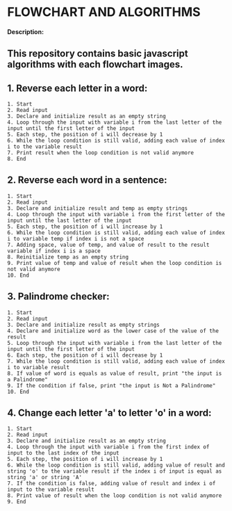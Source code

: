 # FLOWCHART AND ALGORITHMS

#### Description:

## This repository contains basic javascript algorithms with each flowchart images.

## 1. Reverse each letter in a word:

    1. Start
    2. Read input
    3. Declare and initialize result as an empty string
    4. Loop through the input with variable i from the last letter of the input until the first letter of the input
    5. Each step, the position of i will decrease by 1
    6. While the loop condition is still valid, adding each value of index i to the variable result
    7. Print result when the loop condition is not valid anymore
    8. End

## 2. Reverse each word in a sentence:

    1. Start
    2. Read input
    3. Declare and initialize result and temp as empty strings
    4. Loop through the input with variable i from the first letter of the input until the last letter of the input
    5. Each step, the position of i will increase by 1
    6. While the loop condition is still valid, adding each value of index i to variable temp if index i is not a space
    7. Adding space, value of temp, and value of result to the result variable if index i is a space
    8. Reinitialize temp as an empty string
    9. Print value of temp and value of result when the loop condition is not valid anymore
    10. End

## 3. Palindrome checker:

    1. Start
    2. Read input
    3. Declare and initialize result as empty strings
    4. Declare and initialize word as the lower case of the value of the result
    5. Loop through the input with variable i from the last letter of the input until the first letter of the input
    6. Each step, the position of i will decrease by 1
    7. While the loop condition is still valid, adding each value of index i to variable result
    8. If value of word is equals as value of result, print "the input is a Palindrome"
    9. If the condition if false, print "the input is Not a Palindrome"
    10. End

## 4. Change each letter 'a' to letter 'o' in a word:

    1. Start 
    2. Read input
    3. Declare and initialize result as an empty string
    4. Loop through the input with variable i from the first index of input to the last index of the input
    5. Each step, the position of i will increase by 1
    6. While the loop condition is still valid, adding value of result and string 'o' to the variable result if the index i of input is equal as string 'a' or string 'A'
    7. If the condition is false, adding value of result and index i of input to the variable result
    8. Print value of result when the loop condition is not valid anymore
    9. End
